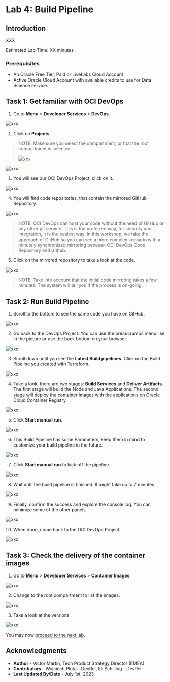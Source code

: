 # Lab 4: Build Pipeline

## Introduction

XXX

Estimated Lab Time: XX minutes

### Prerequisites

* An Oracle Free Tier, Paid or LiveLabs Cloud Account
* Active Oracle Cloud Account with available credits to use for Data Science service.

## Task 1: Get familiar with OCI DevOps

1. Go to **Menu** > **Developer Services** > **DevOps**.
  
  ![xxx](images/xxx.png)

1. Click on **Projects**

  > NOTE: Make sure you select the compartment, or that the root compartment is selected.
  >  
  > ![xxx](images/xxx.png)
  >  
  
  ![xxx](images/xxx.png)

1. You will see our OCI DevOps Project, click on it.

  ![xxx](images/xxx.png)

4. You will find code repositories, that contain the mirrored GitHub Repository.

  ![xxx](images/xxx.png)

  > NOTE: OCI DevOps can host your code without the need of GitHub or any other git service. This is the preferred way, for security and integration, it is the easiest way. In this workshop, we take the approach of GitHub so you can see a more complex scenario with a minutely synchronized mirroring between OCI DevOps Code Repository and Github.

5. Click on the mirrored repository to take a look at the code.

  ![xxx](images/xxx.png)

  > NOTE: Take into account that the initial code mirroring takes a few minutes. The system will tell you if the process is on-going.

## Task 2: Run Build Pipeline

1. Scroll to the bottom to see the same code you have on GitHub.

  ![xxx](images/xxx.png)

2. Go back to the DevOps Project. You can use the breadcrumbs menu like in the picture or use the back bottom on your browser.

  ![xxx](images/xxx.png)

3. Scroll down until you see the **Latest Build pipelines**. Click on the Build Pipeline you created with Terraform.

  ![xxx](images/xxx.png)

4. Take a look, there are two stages: **Build Services** and **Deliver Artifacts**. The first stage will build the Node and Java Applications. The second stage will deploy the container images with the applications on Oracle Cloud Container Registry.

  ![xxx](images/xxx.png)

5. Click **Start manual run**.

  ![xxx](images/xxx.png)

6. This Build Pipeline has some Parameters, keep them in mind to customize your build pipeline in the future.

  ![xxx](images/xxx.png)

7. Click **Start manual run** to kick off the pipeline.

  ![xxx](images/xxx.png)

8. Wait until the build pipeline is finished. It might take up to 7 minutes.

  ![xxx](images/xxx.png)

9. Finally, confirm the success and explore the console log. You can minimize some of the other panels.

  ![xxx](images/xxx.png)

10. When done, come back to the OCI DevOps Project.

  ![xxx](images/xxx.png)

## Task 3: Check the delivery of the container images

1. Go to **Menu** > **Developer Services** > **Container Images**

  ![xxx](images/xxx.png)

2. Change to the root compartment to list the images.

  ![xxx](images/xxx.png)

3. Take a look at the versions

  ![xxx](images/xxx.png)


You may now [proceed to the next lab](#next).

## Acknowledgments

* **Author** - Victor Martin, Tech Product Strategy Director (EMEA)
* **Contributors** - Wojciech Pluta - DevRel, Eli Schilling - DevRel
* **Last Updated By/Date** - July 1st, 2023